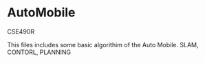 # AutoMobile
CSE490R

This files includes some basic algorithim of the Auto Mobile.
SLAM, CONTORL, PLANNING
